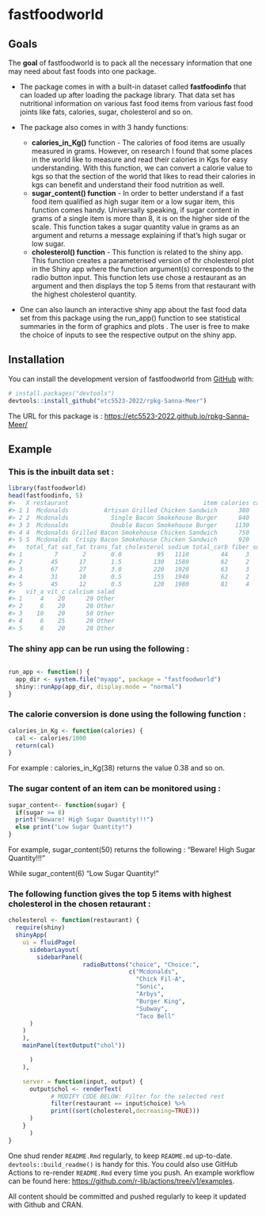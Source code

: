 
# fastfoodworld

<!-- badges: start -->
<!-- badges: end -->

## Goals

The **goal** of fastfoodworld is to pack all the necessary information
that one may need about fast foods into one package.

-   The package comes in with a built-in dataset called **fastfoodinfo**
    that can loaded up after loading the package library. That data set
    has nutritional information on various fast food items from various
    fast food joints like fats, calories, sugar, cholesterol and so on.

-   The package also comes in with 3 handy functions:

    -   **calories_in_Kg()** function - The calories of food items are
        usually measured in grams. However, on research I found that
        some places in the world like to measure and read their calories
        in Kgs for easy understanding. With this function, we can
        convert a calorie value to kgs so that the section of the world
        that likes to read their calories in kgs can benefit and
        understand their food nutrition as well.  
    -   **sugar_content() function** - In order to better understand if
        a fast food item qualified as high sugar item or a low sugar
        item, this function comes handy. Universally speaking, if sugar
        content in grams of a single item is more than 8, it is on the
        higher side of the scale. This function takes a sugar quantity
        value in grams as an argument and returns a message explaining
        if that’s high sugar or low sugar.  
    -   **cholesterol() function** - This function is related to the
        shiny app. This function creates a parameterised version of thr
        cholesterol plot in the Shiny app where the function argument(s)
        corresponds to the radio button input. This function lets use
        chose a restaurant as an argument and then displays the top 5
        items from that restaurant with the highest cholesterol
        quantity.

-   One can also launch an interactive shiny app about the fast food
    data set from this package using the run_app() function to see
    statistical summaries in the form of graphics and plots . The user
    is free to make the choice of inputs to see the respective output on
    the shiny app.

## Installation

You can install the development version of fastfoodworld from
[GitHub](https://github.com/Sanna-Meer) with:

``` r
# install.packages("devtools")
devtools::install_github("etc5523-2022/rpkg-Sanna-Meer")
```

The URL for this package is :
<https://etc5523-2022.github.io/rpkg-Sanna-Meer/>

## Example

### This is the inbuilt data set :

``` r
library(fastfoodworld)
head(fastfoodinfo, 5)
#>   X restaurant                                      item calories cal_fat
#> 1 1  Mcdonalds          Artisan Grilled Chicken Sandwich      380      60
#> 2 2  Mcdonalds            Single Bacon Smokehouse Burger      840     410
#> 3 3  Mcdonalds            Double Bacon Smokehouse Burger     1130     600
#> 4 4  Mcdonalds Grilled Bacon Smokehouse Chicken Sandwich      750     280
#> 5 5  Mcdonalds  Crispy Bacon Smokehouse Chicken Sandwich      920     410
#>   total_fat sat_fat trans_fat cholesterol sodium total_carb fiber sugar protein
#> 1         7       2       0.0          95   1110         44     3    11      37
#> 2        45      17       1.5         130   1580         62     2    18      46
#> 3        67      27       3.0         220   1920         63     3    18      70
#> 4        31      10       0.5         155   1940         62     2    18      55
#> 5        45      12       0.5         120   1980         81     4    18      46
#>   vit_a vit_c calcium salad
#> 1     4    20      20 Other
#> 2     6    20      20 Other
#> 3    10    20      50 Other
#> 4     6    25      20 Other
#> 5     6    20      20 Other
```

### The shiny app can be run using the following :

``` r

run_app <- function() {
  app_dir <- system.file("myapp", package = "fastfoodworld")
  shiny::runApp(app_dir, display.mode = "normal")
}
```

### The calorie conversion is done using the following function :

``` r
calories_in_Kg <- function(calories) {
  cal <- calories/1000
  return(cal)
}
```

For example : calories_in_Kg(38) returns the value 0.38 and so on.

### The sugar content of an item can be monitored using :

``` r
sugar_content<- function(sugar) {
  if(sugar >= 8)
  print("Beware! High Sugar Quantity!!!")
  else print("Low Sugar Quantity!")
}
```

For example, sugar_content(50) returns the following : “Beware! High
Sugar Quantity!!!”

While sugar_content(6) “Low Sugar Quantity!”

### The following function gives the top 5 items with highest cholesterol in the chosen retaurant :

``` r
cholesterol <- function(restaurant) {
  require(shiny)
  shinyApp(
    ui = fluidPage(
      sidebarLayout(
        sidebarPanel(
                     radioButtons("choice", "Choice:",
                                  c("Mcdonalds",
                                    "Chick Fil-A",
                                    "Sonic",
                                    "Arbys",
                                    "Burger King",
                                    "Subway",
                                    "Taco Bell"
      )
    )
    ),
    mainPanel(textOutput("chol"))

      )
    ),

    server = function(input, output) {
      output$chol <- renderText(
            # MODIFY CODE BELOW: Filter for the selected rest
            filter(restaurant == input$choice) %>%
            print((sort(cholesterol,decreasing=TRUE)))
      )
    }
      )
}
```

One shud render `README.Rmd` regularly, to keep `README.md` up-to-date.
`devtools::build_readme()` is handy for this. You could also use GitHub
Actions to re-render `README.Rmd` every time you push. An example
workflow can be found here:
<https://github.com/r-lib/actions/tree/v1/examples>.

All content should be committed and pushed regularly to keep it updated
with Github and CRAN.

